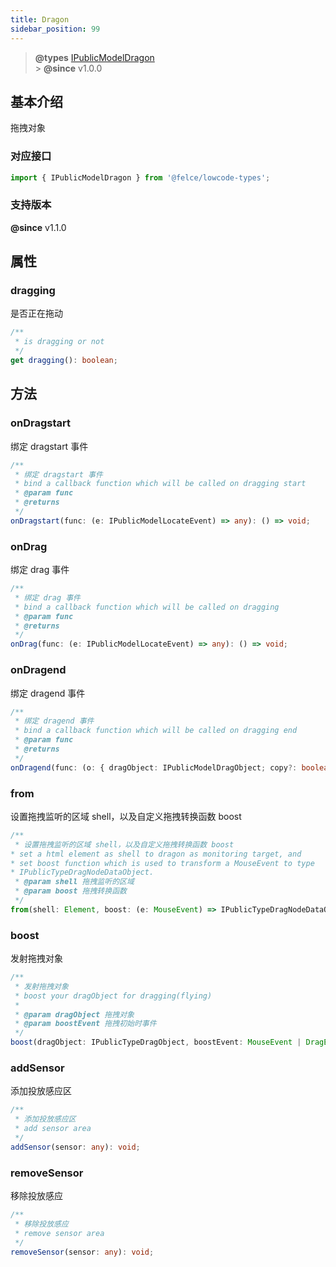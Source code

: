 ```yaml
---
title: Dragon
sidebar_position: 99
---
```


> **@types** [IPublicModelDragon](https://github.com/fe-lce/lowcode-engine/blob/main/packages/types/src/shell/model/dragon.ts)<br/> > **@since** v1.0.0

## 基本介绍

拖拽对象

### 对应接口

```typescript
import { IPublicModelDragon } from '@felce/lowcode-types';
```

### 支持版本

**@since** v1.1.0

## 属性

### dragging

是否正在拖动

```typescript
/**
 * is dragging or not
 */
get dragging(): boolean;
```

## 方法

### onDragstart

绑定 dragstart 事件

```typescript
/**
 * 绑定 dragstart 事件
 * bind a callback function which will be called on dragging start
 * @param func
 * @returns
 */
onDragstart(func: (e: IPublicModelLocateEvent) => any): () => void;
```

### onDrag

绑定 drag 事件

```typescript
/**
 * 绑定 drag 事件
 * bind a callback function which will be called on dragging
 * @param func
 * @returns
 */
onDrag(func: (e: IPublicModelLocateEvent) => any): () => void;
```

### onDragend

绑定 dragend 事件

```typescript
/**
 * 绑定 dragend 事件
 * bind a callback function which will be called on dragging end
 * @param func
 * @returns
 */
onDragend(func: (o: { dragObject: IPublicModelDragObject; copy?: boolean }) => any): () => void;
```

### from

设置拖拽监听的区域 shell，以及自定义拖拽转换函数 boost

```typescript
/**
 * 设置拖拽监听的区域 shell，以及自定义拖拽转换函数 boost
* set a html element as shell to dragon as monitoring target, and
* set boost function which is used to transform a MouseEvent to type
* IPublicTypeDragNodeDataObject.
 * @param shell 拖拽监听的区域
 * @param boost 拖拽转换函数
 */
from(shell: Element, boost: (e: MouseEvent) => IPublicTypeDragNodeDataObject | null): any;
```

### boost

发射拖拽对象

```typescript
/**
 * 发射拖拽对象
 * boost your dragObject for dragging(flying)
 *
 * @param dragObject 拖拽对象
 * @param boostEvent 拖拽初始时事件
 */
boost(dragObject: IPublicTypeDragObject, boostEvent: MouseEvent | DragEvent, fromRglNode?: IPublicModelNode): void;
```

### addSensor

添加投放感应区

```typescript
/**
 * 添加投放感应区
 * add sensor area
 */
addSensor(sensor: any): void;
```

### removeSensor

移除投放感应

```typescript
/**
 * 移除投放感应
 * remove sensor area
 */
removeSensor(sensor: any): void;
```
